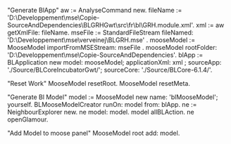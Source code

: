 "Generate BlApp"
aw := AnalyseCommand new.
fileName := 'D:\Developpement\mse\Copie-SourceAndDependencies\BLGRHGwt\src\fr\bl\GRH.module.xml'. 
xml := aw getXmlFile: fileName.
mseFile := StandardFileStream fileNamed: 'D:\Developpement\mse\verveinej\BLGRH.mse' .
mooseModel := MooseModel importFromMSEStream: mseFile .
mooseModel rootFolder: 'D:\Developpement\mse\Copie-SourceAndDependencies'.
blApp := BLApplication new model: mooseModel; applicationXml: xml ; sourceApp: './Source/BLCoreIncubatorGwt/'; sourceCore: './Source/BLCore-6.1.4/'.

"Reset Work"
MooseModel resetRoot.
MooseModel resetMeta.

"Generate Bl Model"
model := MooseModel new name: 'blMooseModel'; yourself.
BLMooseModelCreator runOn: model from: blApp.
ne := NeighbourExplorer new.
ne model: model.
model allBLAction.
ne openGlamour.

"Add Model to moose panel"
MooseModel root add: model.

